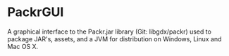 # PackrGUI
A graphical interface to the Packr.jar library (Git: libgdx/packr) used to package JAR's, assets, and a JVM for distribution on Windows, Linux and Mac OS X.
